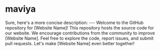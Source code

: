 # maviya
Sure, here's a more concise description:  ---  Welcome to the GitHub repository for [Website Name]! This repository hosts the source code for our website. We encourage contributions from the community to improve [Website Name]. Feel free to explore the code, report issues, and submit pull requests. Let's make [Website Name] even better together! 
